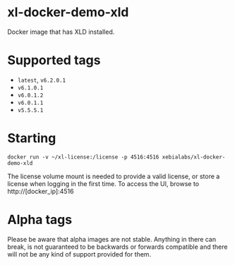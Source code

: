 # xl-docker-demo-xld #

Docker image that has XLD installed.

# Supported tags #

* `latest`, `v6.2.0.1`
* `v6.1.0.1`
* `v6.0.1.2`
* `v6.0.1.1`
* `v5.5.5.1`

# Starting #

```
docker run -v ~/xl-license:/license -p 4516:4516 xebialabs/xl-docker-demo-xld
```

The license volume mount is needed to provide a valid license, or store a license when logging in the first time. To access the UI, browse to http://[docker_ip]:4516

# Alpha tags #
Please be aware that alpha images are not stable. Anything in there can break, is not guaranteed to be backwards or forwards compatible and there will not be any kind of support provided for them.
